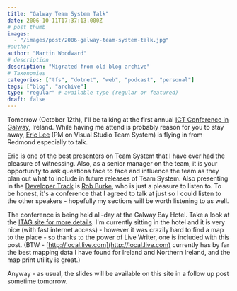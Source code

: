```yaml
---
title: "Galway Team System Talk"
date: 2006-10-11T17:37:13.000Z
# post thumb
images:
  - "/images/post/2006-galway-team-system-talk.jpg"
#author
author: "Martin Woodward"
# description
description: "Migrated from old blog archive"
# Taxonomies
categories: ["tfs", "dotnet", "web", "podcast", "personal"]
tags: ["blog", "archive"]
type: "regular" # available type (regular or featured)
draft: false
---
```


Tomorrow (October 12th), I'll be talking at the first annual [ICT Conference in Galway](http://www.itag.ie/Conference2006/tabid/335/Default.aspx), Ireland. While having me attend is probably reason for you to stay away, [Eric Lee](http://blogs.msdn.com/ericlee/) (PM on Visual Studio Team System) is flying in from Redmond especially to talk.

Eric is one of the best presenters on Team System that I have ever had the pleasure of witnessing. Also, as a senior manager on the team, it is your opportunity to ask questions face to face and influence the team as they plan out what to include in future releases of Team System. Also presenting in the [Developer Track](http://www.itag.ie/Home/tabid/81/ctl/View/mid/475/Event/237/Date/20061009/Start/200610120830/End/200610121800/Default.aspx) is [Rob Burke](http://blogs.msdn.com/robburke/), who is just a pleasure to listen to. To be honest, it's a conference that I agreed to talk at just so I could listen to the other speakers - hopefully my sections will be worth listening to as well.

[](http://local.live.com/default.aspx?v=2&cp=53.26624~-9.067669&lvl=12&style=r&sp=aN.53.2581_-9.086037_Gallway%2520Bay%2520Hotel__http%253a%252f%252fwww.galwaybayhotel.net%252f)

The conference is being held all-day at the Galway Bay Hotel. Take a look at the [ITAG site for more details](http://www.itag.ie/Conference2006/tabid/335/Default.aspx). I'm currently sitting in the hotel and it is very nice (with fast internet access) - however it was crazily hard to find a map to the place - so thanks to the power of Live Writer, one is included with this post. (BTW - [http://local.live.com](http://local.live.com) currently has by far the best mapping data I have found for Ireland and Northern Ireland, and the map print utility is great.)

Anyway - as usual, the slides will be available on this site in a follow up post sometime tomorrow.
